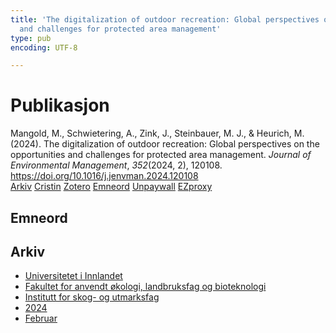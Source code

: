 ```yaml
---
title: 'The digitalization of outdoor recreation: Global perspectives on the opportunities
  and challenges for protected area management'
type: pub
encoding: UTF-8

---
```

<h1>Publikasjon</h1>
<article id="csl-bib-container-AU5KVESX" class="csl-bib-container">
  <div class="csl-bib-body"> <div class="csl-entry">Mangold, M., Schwietering, A., Zink, J., Steinbauer, M. J., &#38; Heurich, M. (2024). The digitalization of outdoor recreation: Global perspectives on the opportunities and challenges for protected area management. <i>Journal of Environmental Management</i>, <i>352</i>(2024, 2), 120108. <a href="https://doi.org/10.1016/j.jenvman.2024.120108">https://doi.org/10.1016/j.jenvman.2024.120108</a></div> </div>
  <div class="csl-bib-buttons">
    <a href="#taxonomy-article-AU5KVESX" alt="archive" class="csl-bib-button">Arkiv</a>
    <a href="https://app.cristin.no/results/show.jsf?id=2244040" alt="Cristin" class="csl-bib-button">Cristin</a>
    <a href="http://zotero.org/groups/5881554/items/AU5KVESX" alt="Zotero" class="csl-bib-button">Zotero</a>
    <a href="#keywords-article-AU5KVESX" alt="keywords" class="csl-bib-button">Emneord</a>
    <a href="https://doi.org/10.1016/j.jenvman.2024.120108" alt="Unpaywall" class="csl-bib-button">Unpaywall</a>
    <a href="https://doi.org/10.1016/j.jenvman.2024.120108" alt="EZproxy" class="csl-bib-button">EZproxy</a>
  </div>
  <div id="csl-bib-meta-container-AU5KVESX"></div>
</article>
<div id="csl-bib-meta-AU5KVESX" class="csl-bib-meta">
  <article id="keywords-article-AU5KVESX" class="keywords-article">
    <h1>Emneord</h1>
    
  </article>
  <article id="taxonomy-article-AU5KVESX" class="taxonomy-article">
    <h1>Arkiv</h1>
    <ul>
      <li><a href="{{< params subfolder >}}nn/archive/?key=3DCRN523">Universitetet i Innlandet</a></li>
      <li><a href="{{< params subfolder >}}nn/archive/?key=T77LXH6D">Fakultet for anvendt økologi, landbruksfag og bioteknologi</a></li>
      <li><a href="{{< params subfolder >}}nn/archive/?key=7TRARPE3">Institutt for skog- og utmarksfag</a></li>
      <li><a href="{{< params subfolder >}}nn/archive/?key=A4XX8HDP">2024</a></li>
      <li><a href="{{< params subfolder >}}nn/archive/?key=JVFWTN68">Februar</a></li>
    </ul>
  </article>
</div>
